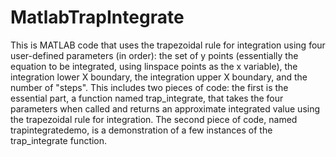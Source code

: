 # MatlabTrapIntegrate
This is MATLAB code that uses the trapezoidal rule for integration using four user-defined parameters (in order): the set of y points (essentially the equation to be integrated, using linspace points as the x variable), the integration lower X boundary, the integration upper X boundary, and the number of "steps".
This includes two pieces of code: the first is the essential part, a function named trap_integrate, 
that takes the four parameters when called and returns an approximate integrated value using the trapezoidal rule for integration. The second piece of code, named trapintegratedemo, is a demonstration of a few instances of the trap_integrate function.
